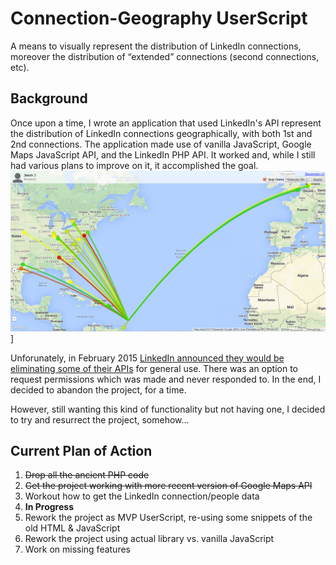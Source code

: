 Connection-Geography UserScript
======

A means to visually represent the distribution of LinkedIn connections, moreover the distribution of “extended” connections (second connections, etc). 

Background
------

Once upon a time, I wrote an application that used LinkedIn's API represent the distribution of LinkedIn connections geographically, with both 1st and 2nd connections. The application made use of vanilla JavaScript, Google Maps JavaScript API, and the LinkedIn PHP API. It worked and, while I still had various plans to improve on it, it accomplished the goal.
<img src="./screenshots/connectgeo_screenshot_20140113.png?raw=true" title="Connection-Geography (original)"  /> 
]

Unforunately, in February 2015 [LinkedIn announced they would be eliminating some of their APIs](https://developer.linkedin.com/blog/posts/2015/developer-program-changes) for general use. There was an option to request permissions which was made and never responded to. In the end, I decided to abandon the project, for a time.

However, still wanting this kind of functionality but not having one, I decided to try and resurrect the project, somehow...

Current Plan of Action
------

 1. ~~Drop all the ancient PHP code~~
 2. ~~Get the project working with more recent version of Google Maps API~~
 3. Workout how to get the LinkedIn connection/people data
   1. **In Progress** 
 4. Rework the project as MVP UserScript, re-using some snippets of the old HTML & JavaScript
 5. Rework the project using actual library vs. vanilla JavaScript
 6. Work on missing features

